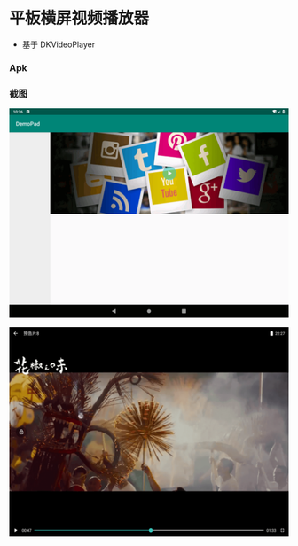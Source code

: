
# 平板横屏视频播放器

- 基于 DKVideoPlayer


### Apk


### 截图

![](https://github.com/javakam/TabletVideoPlayer/blob/master/art/img01.png)

![](https://github.com/javakam/TabletVideoPlayer/blob/master/art/img02.png)
